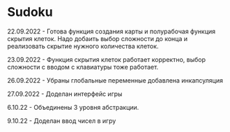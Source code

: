 # Sudoku
22.09.2022 - Готова функция создания карты и полурабочая функция скрытия клеток. Надо добаить выбор сложности до конца и реализовать скрытие нужного количества клеток.

23.09.2022 - Функция скрытия клеток работает корректно, выбор сложности с вводом с клавиатуры тоже работает.

26.09.2022 - Убраны глобальные переменные добавлена инкапсуляция

27.09.2022 - Доделан интерфейс игры

6.10.22 - Объединены 3 уровня абстракции.

9.10.22 - Доделан ввод чисел в игру

